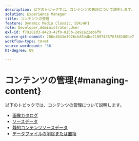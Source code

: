 ```yaml
---
description: 以下のトピックでは、コンテンツの管理について説明します。
solution: Experience Manager
title: コンテンツの管理
feature: Dynamic Media Classic、SDK/API
role: Developer,Administrator,User
exl-id: f79201d3-a423-42f0-815b-2e91a22eb6f0
source-git-commit: 206e4643e3926cb85b4be2189743578f88180be7
workflow-type: tm+mt
source-wordcount: '36'
ht-degree: 0%

---
```


# コンテンツの管理{#managing-content}

以下のトピックでは、コンテンツの管理について説明します。

* [画像カタログ](c-image-catalogs.md)
* [ソースデータ](r-source-data.md)
* [静的コンテンツソースデータ](c-static-content-source-data.md)
* [データファイルの削除または置換](c-deleting-or-replacing-data-files.md)
